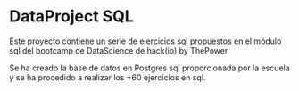 # DataProject SQL
Este proyecto contiene un serie de ejercicios sql propuestos en el módulo sql del bootcamp de DataScience de hack(io) by ThePower

Se ha creado la base de datos en Postgres sql proporcionada por la escuela y se ha procedido a realizar los +60 ejercicios en sql.


